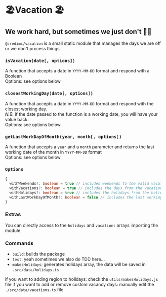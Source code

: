 # 🏖Vacation 🏖

## We work hard, but sometimes we just don't 🤷‍♀

`@credimi/vacation` is a small static module that manages the days we are off or we don't process things

### `isVacation(date[, options])`

A function that accepts a date in `YYYY-MM-DD` format and respond with a Boolean
<br />Options: see options below

### `closestWorkingDay(date[, options])`

A function that accepts a date in `YYYY-MM-DD` format and respond with the closest working day.
<br />_N.B._ if the date passed to the function is a working date, you will have your value back.
<br />Options: see options below

### `getLastWorkDayOfMonth(year, month[, options])`

A function that accepts a `year` and a `month` parameter and returns the last working date of the month in `YYYY-MM-DD` format
<br />Options: see options below

### `Options`

```ts
{
  withWeekends?: boolean = true // includes weekends to the valid vacation days check
  withVacations?: boolean = true // includes the days from the vacations array the valid vacation days check
  withHolidays?: boolean = true // includes the holidays from the holidays array to the valid vacation days check
  withLastWorkDayOfMonth?: boolean = false // includes the last working day of the month to the check
}
```

### Extras

You can directly access to the `holidays` and `vacations` arrays importing the module

### Commands

- `build`: builds the package
- `test`: yeah sometimes we also do TDD here...
- `makesHolidays`: generates holidays array, the data will be saved in `.src/data/holidays.ts`

if you want to adding region to holidays: check the `utils/makesHolidays.js` file
if you want to add or remove custom vacancy days: manually edit the `./src/data/vacations.ts` file
